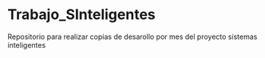 # Trabajo_SInteligentes
Repositorio para realizar copias de desarollo por mes del proyecto sistemas inteligentes
